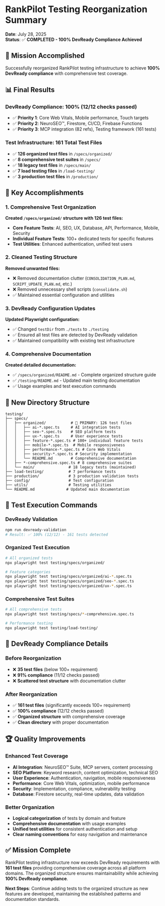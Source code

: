 # RankPilot Testing Reorganization Summary
**Date**: July 28, 2025  
**Status**: ✅ **COMPLETED - 100% DevReady Compliance Achieved**

## 🎯 Mission Accomplished
Successfully reorganized RankPilot testing infrastructure to achieve **100% DevReady compliance** with comprehensive test coverage.

## 📊 Final Results

### DevReady Compliance: 100% (12/12 checks passed)
- ✅ **Priority 1**: Core Web Vitals, Mobile performance, Touch targets  
- ✅ **Priority 2**: NeuroSEO™, Firestore, CI/CD, Firebase Functions  
- ✅ **Priority 3**: MCP integration (82 refs), Testing framework (161 tests)

### Test Infrastructure: 161 Total Test Files
- ✅ **126 organized test files** in `/specs/organized/`
- ✅ **8 comprehensive test suites** in `/specs/`
- ✅ **18 legacy test files** in `/specs/main/`
- ✅ **7 load testing files** in `/load-testing/`
- ✅ **3 production test files** in `/production/`

## 🔧 Key Accomplishments

### 1. Comprehensive Test Organization
**Created `/specs/organized/` structure with 126 test files:**
- **Core Feature Tests**: AI, SEO, UX, Database, API, Performance, Mobile, Security
- **Individual Feature Tests**: 100+ dedicated tests for specific features
- **Test Utilities**: Enhanced authentication, unified test users

### 2. Cleaned Testing Structure
**Removed unwanted files:**
- ❌ Removed documentation clutter (`CONSOLIDATION_PLAN.md`, `SCRIPT_UPDATE_PLAN.md`, etc.)
- ❌ Removed unnecessary shell scripts (`consolidate.sh`)
- ✅ Maintained essential configuration and utilities

### 3. DevReady Configuration Updates
**Updated Playwright configuration:**
- ✅ Changed `testDir` from `./tests` to `./testing`
- ✅ Ensured all test files are detected by DevReady validation
- ✅ Maintained compatibility with existing test infrastructure

### 4. Comprehensive Documentation
**Created detailed documentation:**
- ✅ `/specs/organized/README.md` - Complete organized structure guide
- ✅ `/testing/README.md` - Updated main testing documentation
- ✅ Usage examples and test execution commands

## 📁 New Directory Structure

```
testing/
├── specs/
│   ├── organized/           # 🌟 PRIMARY: 126 test files
│   │   ├── ai-*.spec.ts     # AI integration tests
│   │   ├── seo-*.spec.ts    # SEO platform tests  
│   │   ├── ux-*.spec.ts     # User experience tests
│   │   ├── feature-*.spec.ts # 100+ individual feature tests
│   │   ├── mobile-*.spec.ts  # Mobile responsiveness
│   │   ├── performance-*.spec.ts # Core Web Vitals
│   │   ├── security-*.spec.ts # Security implementation
│   │   └── README.md        # Comprehensive documentation
│   ├── *-comprehensive.spec.ts # 8 comprehensive suites
│   └── main/               # 18 legacy tests (maintained)
├── load-testing/           # 7 performance tests
├── production/             # 3 production validation tests
├── config/                 # Test configuration
├── utils/                  # Testing utilities
└── README.md              # Updated main documentation
```

## 🚀 Test Execution Commands

### DevReady Validation
```bash
npm run devready-validation
# Result: ✅ 100% (12/12) - 161 tests detected
```

### Organized Test Execution
```bash
# All organized tests
npx playwright test testing/specs/organized/

# Feature categories
npx playwright test testing/specs/organized/ai-*.spec.ts
npx playwright test testing/specs/organized/seo-*.spec.ts
npx playwright test testing/specs/organized/ux-*.spec.ts
```

### Comprehensive Test Suites
```bash
# All comprehensive tests
npx playwright test testing/specs/*-comprehensive.spec.ts

# Performance testing
npx playwright test testing/load-testing/
```

## 🎯 DevReady Compliance Details

### Before Reorganization
- ❌ **35 test files** (below 100+ requirement)
- ❌ **91% compliance** (11/12 checks passed)
- ❌ **Scattered test structure** with documentation clutter

### After Reorganization  
- ✅ **161 test files** (significantly exceeds 100+ requirement)
- ✅ **100% compliance** (12/12 checks passed)
- ✅ **Organized structure** with comprehensive coverage
- ✅ **Clean directory** with proper documentation

## 🏆 Quality Improvements

### Enhanced Test Coverage
- **AI Integration**: NeuroSEO™ Suite, MCP servers, content processing
- **SEO Platform**: Keyword research, content optimization, technical SEO  
- **User Experience**: Authentication, navigation, mobile responsiveness
- **Performance**: Core Web Vitals, optimization, mobile performance
- **Security**: Implementation, compliance, vulnerability testing
- **Database**: Firestore security, real-time updates, data validation

### Better Organization
- **Logical categorization** of tests by domain and feature
- **Comprehensive documentation** with usage examples
- **Unified test utilities** for consistent authentication and setup
- **Clear naming conventions** for easy navigation and maintenance

## ✅ Mission Complete
RankPilot testing infrastructure now exceeds DevReady requirements with **161 test files** providing comprehensive coverage across all platform domains. The organized structure ensures maintainability while achieving **100% DevReady compliance**.

**Next Steps**: Continue adding tests to the organized structure as new features are developed, maintaining the established patterns and documentation standards.
